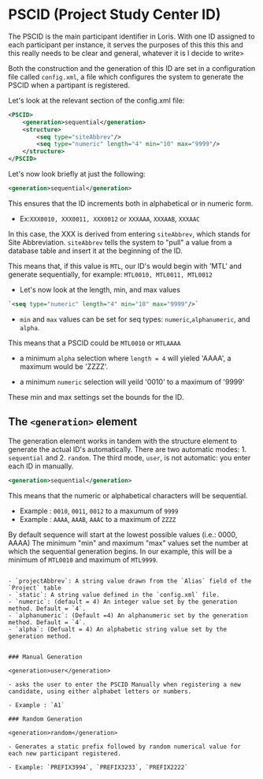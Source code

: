 # PSCID (Project Study Center ID)

The PSCID is the main participant identifier in Loris. With one ID assigned to each participant per instance, it serves the purposes of this this this and this really needs to be clear and general, whatever it is I decide to write>

Both the construction and the generation of this ID are set in a configuration file called `config.xml`, a file which configures the system to generate the PSCID when a partipant is registered.

Let's look at the relevant section of the config.xml file:
```xml
<PSCID>
    <generation>sequential</generation> 
    <structure>
        <seq type="siteAbbrev"/>
        <seq type="numeric" length="4" min="10" max="9999"/>
    </structure>
</PSCID>
```

Let's now look briefly at just the following:
```xml
<generation>sequential</generation>
```

This ensures that the ID increments both in alphabetical or in numeric form.

- Ex:`XXX0010, XXX0011, XXX0012` or `XXXAAA`, `XXXAAB`, `XXXAAC`

In this case, the XXX is derived from entering `siteAbbrev`, which stands for Site Abbreviation. `siteAbbrev` tells the system to "pull" a value from a database table and insert it at the beginning of the ID.

This means that, if this value is `MTL`, our ID's would begin with 'MTL' and generate sequentially, for example: `MTL0010, MTL0011, MTL0012`

- Let's now look at the length, min, and max values

```xml
`<seq type="numeric" length="4" min="10" max="9999"/>`
```

- `min` and `max` values can be set for seq types: `numeric`,`alphanumeric`, and `alpha`.

This means that a PSCID could be `MTL0010` or `MTLAAAA`

- a minimum `alpha` selection where `length = 4` will yieled 'AAAA', a maximum would be 'ZZZZ'.

- a minimum `numeric` selection will yeild '0010' to a maximum of '9999'

These min and max settings set the bounds for the ID. 

## The `<generation>` element

The generation element works in tandem with the structure element to generate the actual ID's automatically. There are two automatic modes: 1. `sequential` and 2. `random`. The third mode, `user`, is not automatic: you enter each ID in manually.

```xml
<generation>sequential</generation>
```

This means that the numeric or alphabetical characters will be sequential.

- Example : `0010`, `0011`, `0012` to a maxumum of `9999`
- Example : `AAAA`, `AAAB`, `AAAC` to a maximum of `ZZZZ`

By default sequence will start at the lowest possible values (i.e.: 0000, AAAA)
The minimum "min" and maximum "max" values set the number at which the sequential generation begins. In our example, this will be a minimum of `MTL0010` and maximum of `MTL9999`.
```

- `projectAbbrev`: A string value drawn from the `Alias` field of the `Project` table
- `static`: A string value defined in the `config.xml` file.
- `numeric`: (default = 4) An integer value set by the generation method. Default = `4`.
- `alphanumeric`: (Default =4) An alphanumeric set by the generation method. Default = `4`.
- `alpha`: (Defualt = 4) An alphabetic string value set by the generation method.


### Manual Generation

<generation>user</generation>

- asks the user to enter the PSCID Manually when registering a new candidate, using either alphabet letters or numbers.

- Example : `A1`

### Random Generation

<generation>random</generation>

- Generates a static prefix followed by random numerical value for each new participant registered.

- Example: `PREFIX3994`, `PREFIX3233`, `PREFIX2222`
